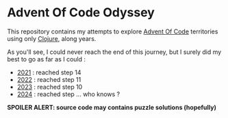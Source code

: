 # Advent Of Code Odyssey

This repository contains my attempts to explore [Advent Of Code](https://www.google.com/url?sa=t&source=web&rct=j&opi=89978449&url=https://adventofcode.com/&ved=2ahUKEwjrh9KT7_SJAxX_VaQEHXXmMMsQFnoECA0QAQ&usg=AOvVaw138UV6iz1Rf6pf0emkAIkK) territories using only [Clojure](https://www.google.com/url?sa=t&source=web&rct=j&opi=89978449&url=https://clojure.org/&ved=2ahUKEwiH3Mah7_SJAxWqBfsDHXpiPFkQFnoECBUQAQ&usg=AOvVaw30WiVQ_ZOUKQas21x2zHPX), along years.

As you'll see, I could never reach the end of this journey, but I surely did my best to go as far as I could :

- [2021](./2021/) : reached step 14
- [2022](./2022/) : reached step 11
- [2023](./2023/) : reached step 10
- [2024](./2024/) : reached step ... who knows ?

**SPOILER ALERT: source code may contains puzzle solutions (hopefully)**